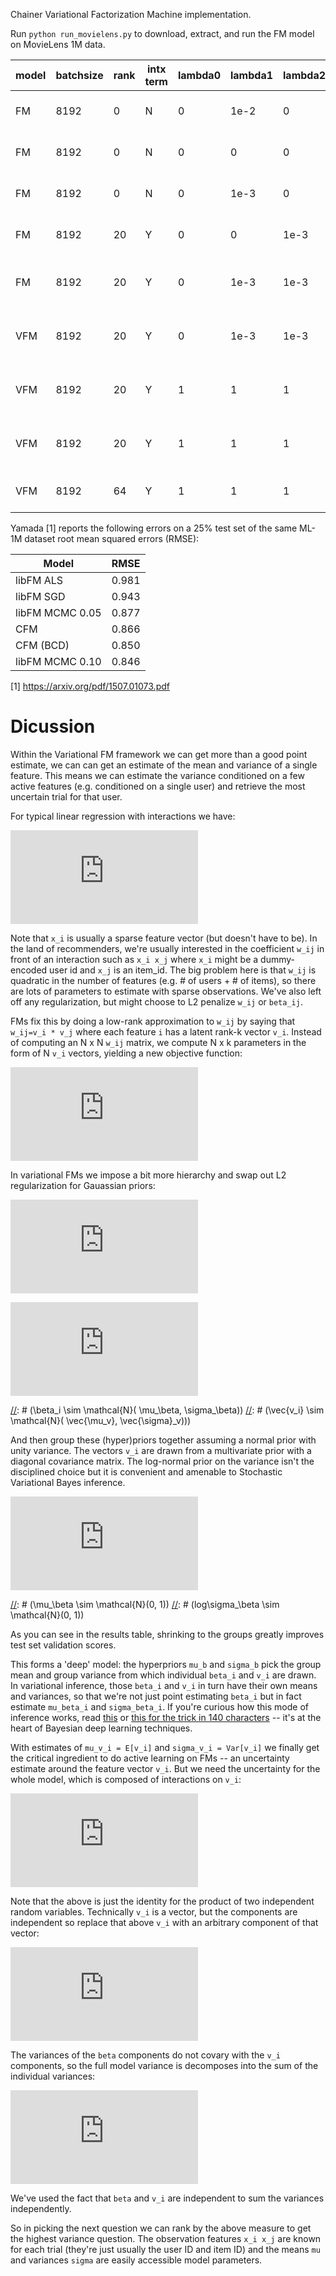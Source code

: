 Chainer Variational Factorization Machine implementation.

Run `python run_movielens.py` to download, extract, and run the FM model
on MovieLens 1M data. 


| model     | batchsize | rank |intx term | lambda0 | lambda1 | lambda2 | RMSE   | Notes |
|-----------|-----------|------|----------|---------|---------|---------| -------| ----- |
| FM        | 8192      |  0   | N        |0        | 1e-2    | 0       | 0.9305 | Regression with regularization |
| FM        | 8192      |  0   | N        |0        | 0       | 0       | 0.9115 | Regression with no regularization |
| FM        | 8192      |  0   | N        |0        | 1e-3    | 0       | 0.9112 | Regression with less regularization |
| FM        | 8192      | 20   | Y        |0        | 0       | 1e-3    | 0.8633 | FM model w/ 20D latent vector |
| FM        | 8192      | 20   | Y        |0        | 1e-3    | 1e-3    | 0.8618 | FM model w/ 20D latent vector and regularization |
|VFM        | 8192      | 20   | Y        |0        | 1e-3    | 1e-3    | 0.8625 | Variational FM model with arbitrary reularization|
|VFM        | 8192      | 20   | Y        |1        | 1       | 1       | 0.8620 | Variational FM model with default priors|
|VFM        | 8192      | 20   | Y        |1        | 1       | 1       | 0.8585 | Variational FM model with grouping|
|VFM        | 8192      | 64   | Y        |1        | 1       | 1       | 0.8800 | Higher rank model does worse|

Yamada [1] reports the following errors on a 25% test set of the same
ML-1M dataset root mean squared errors (RMSE):

| Model             | RMSE  |
|-------------------| ------|
| libFM ALS         | 0.981 |
| libFM SGD         | 0.943 |
| libFM MCMC 0.05   | 0.877 |
| CFM               | 0.866 |
| CFM (BCD)         | 0.850 |
| libFM MCMC 0.10   | 0.846 |

[1] https://arxiv.org/pdf/1507.01073.pdf

# Dicussion

Within the Variational FM framework we can get more than a good point estimate,
we can can get an estimate of the mean and variance of a single feature. This
means we can estimate the variance conditioned on a few active features (e.g.
conditioned on a single user) and retrieve the most uncertain trial for that
user.


For typical linear regression with interactions we have:

![eq1](https://latex.codecogs.com/gif.latex?%5Cdpi%7B300%7D%20y%20%5Csim%20c%20&plus;%20%5CSigma_i%20%5Cbeta_i%20x_i%20&plus;%20%5CSigma_%7Bij%7D%20w_%7Bij%7D%20x_i%20x_j)

[//]: # ( y \sim c + \Sigma_i \beta_i x_i + \Sigma_{ij} w_{ij} x_i x_j)


Note that `x_i` is usually a sparse feature vector (but doesn't have to be). In the land of recommenders, we're usually interested in the coefficient `w_ij` in front of an interaction such as `x_i x_j` where `x_i` might be a dummy-encoded user id and `x_j` is an item_id. The big problem here is that `w_ij` is quadratic in the number of features (e.g. # of users + # of items), so there are lots of parameters to estimate with sparse observations.  We've also left off any regularization, but might choose to L2 penalize `w_ij` or `beta_ij`.

FMs fix this by doing a low-rank approximation to `w_ij` by saying that `w_ij=v_i * v_j` where each feature `i` has a latent rank-k vector `v_i`. Instead of computing an N x N `w_ij` matrix, we compute N x k parameters in the form of N `v_i` vectors, yielding a new objective function:

![eq2](https://latex.codecogs.com/gif.latex?%5Cdpi%7B300%7D%20y%20%5Csim%20c%20&plus;%20%5CSigma_i%20%5Cbeta_i%20x_i%20&plus;%20%5CSigma_%7Bij%7D%20%5Cvec%7Bv_i%7D%20%5Ccdot%20%5Cvec%7Bv_j%7D%20x_i%20x_j)

[//]: # ( y \sim c + \Sigma_i \beta_i x_i + \Sigma_{ij} \vec{v_i} \cdot \vec{v_j} x_i x_j)

In variational FMs we impose a bit more hierarchy and swap out L2 regularization for Gauassian priors:

![eq3](https://latex.codecogs.com/gif.latex?%5Cinline%20%5Cdpi%7B300%7D%20%5Cbeta_i%20%5Csim%20%5Cmathcal%7BN%7D%28%20%5Cmu_%5Cbeta%2C%20%5Csigma_%5Cbeta%29)


![eq3b](https://latex.codecogs.com/gif.latex?%5Cinline%20%5Cdpi%7B300%7D%20%5Cvec%7Bv_i%7D%20%5Csim%20%5Cmathcal%7BN%7D%28%20%5Cvec%7B%5Cmu_v%7D%2C%20%5Cvec%7B%5Csigma%7D_v%29%29)

[//]: # (\beta_i \sim \mathcal{N}( \mu_\beta, \sigma_\beta))
[//]: # (\vec{v_i} \sim \mathcal{N}( \vec{\mu_v}, \vec{\sigma}_v)))

And then group these (hyper)priors together assuming a normal prior with unity variance.  The vectors `v_i` are drawn from a multivariate prior with a diagonal covariance matrix. The log-normal prior on the variance isn't the disciplined choice but it is convenient and amenable to Stochastic Variational Bayes inference.

![eq3](https://latex.codecogs.com/gif.latex?%5Cinline%20%5Cdpi%7B300%7D%20%5Cmu_%5Cbeta%20%5Csim%20%5Cmathcal%7BN%7D%280%2C%201%29%5C%5C%20log%5Csigma_%5Cbeta%20%5Csim%20%5Cmathcal%7BN%7D%280%2C%201%29)

[//]: # (\mu_\beta \sim \mathcal{N}(0, 1))
[//]: # (log\sigma_\beta \sim \mathcal{N}(0, 1))

As you can see in the results table, shrinking to the groups greatly improves test set validation scores.

This forms a 'deep' model: the hyperpriors `mu_b` and `sigma_b` pick the group mean and group variance from which individual `beta_i` and `v_i` are drawn. In variational inference, those `beta_i` and  `v_i` in turn have their own means and variances, so that we're not just point estimating `beta_i` but in fact estimate `mu_beta_i` and `sigma_beta_i`. If you're curious how this mode of inference works, read [this](http://blog.shakirm.com/2015/10/machine-learning-trick-of-the-day-4-reparameterisation-tricks/) or [this for the trick in 140 characters](https://twitter.com/ryan_p_adams/status/663049108689715200) -- it's at the heart of Bayesian deep learning techniques.


With estimates of `mu_v_i = E[v_i]` and `sigma_v_i = Var[v_i]` we finally get the critical ingredient to do active learning on FMs -- an uncertainty estimate around the feature vector `v_i`. But we need the uncertainty for the whole model, which is composed of interactions on `v_i`:

![eq4](https://latex.codecogs.com/gif.latex?%5Cdpi%7B300%7D%20var%5Bv_i%20v_j%5D%20%3D%20%5Csigma_%7Bv_i%7D%20%5Csigma_%7Bv_j%7D%20&plus;%20%5Csigma_%7Bv_i%7D%20%5Cmu_%7Bv_j%7D%20&plus;%20%5Csigma_%7Bv_j%7D%20%5Cmu_%7Bv_i%7D)

[//]: # (var[v_i v_j] = \sigma_{v_i} \sigma_{v_j} + \sigma_{v_i} \mu_{v_j} + \sigma_{v_j} \mu_{v_i})

Note that the above is just the identity for the product of two independent random variables. Technically `v_i` is a vector, but the components are independent so replace that above `v_i` with an arbitrary component of that vector:

![eq4b](https://latex.codecogs.com/gif.latex?%5Cdpi%7B300%7D%20var%5Bv_i%20v_j%5D%20%3D%20%5Cvec%7B%5Csigma_%7Bv_i%7D%7D%20%5Ccdot%20%5Cvec%7B%5Csigma_%7Bv_j%7D%7D%20&plus;%20%5Cvec%7B%5Csigma_%7Bv_i%7D%7D%20%5Ccdot%20%5Cvec%7B%5Cmu_%7Bv_j%7D%7D%20&plus;%20%5Cvec%7B%5Csigma_%7Bv_j%7D%7D%20%5Ccdot%20%5Cvec%7B%20%5Cmu_%7Bv_i%7D%7D)

[//]: # (var[v_i v_j] = \vec{\sigma_{v_i}} \cdot \vec{\sigma_{v_j}} + \vec{\sigma_{v_i}} \cdot \vec{\mu_{v_j}} + \vec{\sigma_{v_j}} \cdot \vec{ \mu_{v_i}})

The variances of the `beta` components do not covary with the `v_i` components, so the full model variance is decomposes into the sum of the individual variances:

![eq5](https://latex.codecogs.com/gif.latex?%5Cdpi%7B300%7D%20var%5B%5CSigma_i%5Cbeta_i%20x_i%20&plus;%20%5CSigma_%7Bij%7D%20v_i%20v_j%20x_i%20x_j%5D%20%3D%5C%5C%20%5CSigma_i%20var%5B%5Cbeta_i%5D%20x_i%20&plus;%20%5CSigma_%7Bij%7D%20var%5Bv_i%20v_j%5D%20x_i%20x_j%20%3D%20%5C%5C%20%5CSigma_i%20%5Csigma_%7B%5Cbeta_i%7D%20x_i%20&plus;%20%5CSigma_%7Bij%7D%20%5B%5Cvec%7B%5Csigma_%7Bv_i%7D%7D%20%5Ccdot%20%5Cvec%7B%5Csigma_%7Bv_j%7D%7D%20&plus;%20%5Cvec%7B%5Csigma_%7Bv_i%7D%7D%20%5Ccdot%20%5Cvec%7B%5Cmu_%7Bv_j%7D%7D%20&plus;%20%5Cvec%7B%5Csigma_%7Bv_j%7D%7D%20%5Ccdot%20%5Cvec%7B%20%5Cmu_%7Bv_i%7D%7D%5D%20x_i%20x_j)

[//]: # ( var[\Sigma_i\beta_i x_i + \Sigma_{ij} v_i v_j x_i x_j] =\\ \Sigma_i var[\beta_i] x_i + \Sigma_{ij} var[v_i v_j] x_i x_j = \\ \Sigma_i \sigma_{\beta_i} x_i + \Sigma_{ij} [\vec{\sigma_{v_i}} \cdot \vec{\sigma_{v_j}} + \vec{\sigma_{v_i}} \cdot \vec{\mu_{v_j}} + \vec{\sigma_{v_j}} \cdot \vec{ \mu_{v_i}}] x_i x_j )

We've used the fact that `beta` and `v_i` are independent to sum the variances independently.

So in picking the next question we can rank by the above measure to get the highest variance question. The observation features `x_i x_j` are known for each trial (they're just usually the user ID and item ID) and the means `mu` and variances `sigma` are easily accessible model parameters.
